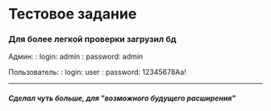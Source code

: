 # Тестовое задание 

### Для более легкой проверки загрузил бд 

Админ:
: login: admin
: password: admin

Пользователь:
: login: user
: password: 12345678Aa!
***
##### Сделал чуть больше, для "возможного будущего расширения"